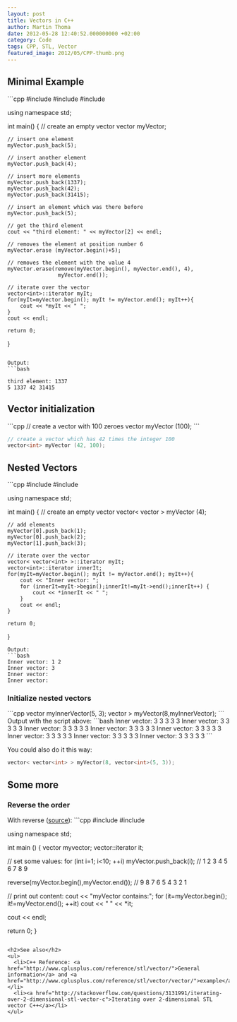 ```yaml
---
layout: post
title: Vectors in C++
author: Martin Thoma
date: 2012-05-28 12:40:52.000000000 +02:00
category: Code
tags: CPP, STL, Vector
featured_image: 2012/05/CPP-thumb.png
---
```

<h2>Minimal Example</h2>
```cpp
#include <iostream>
#include <vector>
#include <algorithm>
 
using namespace std;
 
int main() {
    // create an empty vector
    vector<int> myVector;
 
    // insert one element
    myVector.push_back(5);
 
    // insert another element
    myVector.push_back(4);
 
    // insert more elements
    myVector.push_back(1337);
    myVector.push_back(42);
    myVector.push_back(31415);
 
    // insert an element which was there before
    myVector.push_back(5);
 
    // get the third element
    cout << "third element: " << myVector[2] << endl;
 
    // removes the element at position number 6
    myVector.erase (myVector.begin()+5);
 
    // removes the element with the value 4
    myVector.erase(remove(myVector.begin(), myVector.end(), 4), 
					myVector.end());
 
    // iterate over the vector
    vector<int>::iterator myIt;
    for(myIt=myVector.begin(); myIt != myVector.end(); myIt++){
        cout << *myIt << " ";
    }
	cout << endl;
 
    return 0;
}
```

Output:
```bash

third element: 1337
5 1337 42 31415 

```

<h2>Vector initialization</h2>
```cpp
// create a vector with 100 zeroes
vector<int> myVector (100);
```

```cpp
// create a vector which has 42 times the integer 100
vector<int> myVector (42, 100);
```

<h2>Nested Vectors</h2>
```cpp
#include <iostream>
#include <vector>

using namespace std;

int main() {
	// create an empty vector
	vector< vector<int> > myVector (4);

	// add elements
	myVector[0].push_back(1);
	myVector[0].push_back(2);
	myVector[1].push_back(3);

    // iterate over the vector
    vector< vector<int> >::iterator myIt;
	vector<int>::iterator innerIt;
    for(myIt=myVector.begin(); myIt != myVector.end(); myIt++){
		cout << "Inner vector: ";
		for (innerIt=myIt->begin();innerIt!=myIt->end();innerIt++) {
			cout << *innerIt << " ";
		}
		cout << endl;
    }

	return 0;
}
```
Output:
```bash
Inner vector: 1 2 
Inner vector: 3 
Inner vector: 
Inner vector: 
```

<h3>Initialize nested vectors</h3>
```cpp
vector<int> myInnerVector(5, 3);
vector<vector<int> > myVector(8,myInnerVector);
```
Output with the script above:
```bash
Inner vector: 3 3 3 3 3 
Inner vector: 3 3 3 3 3 
Inner vector: 3 3 3 3 3 
Inner vector: 3 3 3 3 3 
Inner vector: 3 3 3 3 3 
Inner vector: 3 3 3 3 3 
Inner vector: 3 3 3 3 3 
Inner vector: 3 3 3 3 3 
```

You could also do it this way:
```cpp
vector< vector<int> > myVector(8, vector<int>(5, 3));
```

<h2>Some more</h2>
<h3>Reverse the order</h3>
With reverse (<a href="http://www.cplusplus.com/reference/algorithm/reverse/">source</a>):
```cpp
#include <algorithm>
#include <vector>

using namespace std;

int main () {
  vector<int> myvector;
  vector<int>::iterator it;

  // set some values:
  for (int i=1; i<10; ++i) myVector.push_back(i); // 1 2 3 4 5 6 7 8 9

  reverse(myVector.begin(),myVector.end());       // 9 8 7 6 5 4 3 2 1

  // print out content:
  cout << "myVector contains:";
  for (it=myVector.begin(); it!=myVector.end(); ++it)
    cout << " " << *it;

  cout << endl;

  return 0;
}
```

<h2>See also</h2>
<ul>
  <li>C++ Reference: <a href="http://www.cplusplus.com/reference/stl/vector/">General information</a> and <a href="http://www.cplusplus.com/reference/stl/vector/vector/">example</a></li>
  <li><a href="http://stackoverflow.com/questions/3131991/iterating-over-2-dimensional-stl-vector-c">Iterating over 2-dimensional STL vector C++</a></li>
</ul>
